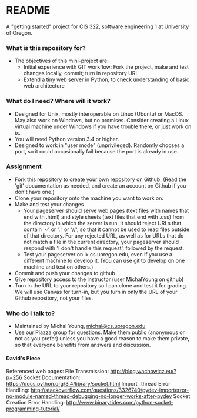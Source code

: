 # README #

A "getting started" project for CIS 322, software engineering 1 at University of Oregon.

### What is this repository for? ###

* The objectives of this mini-project are:
  * Initial experience with GIT workflow:  Fork the project, make and test changes locally, commit;  turn in repository URL
  * Extend a tiny web server in Python, to check understanding of basic web architecture

### What do I need?  Where will it work? ###

* Designed for Unix, mostly interoperable on Linux (Ubuntu) or MacOS.  May also work on Windows, but no promises.
  Consider creating a Linux virtual machine under Windows if you have trouble there, or just work on ix.
* You will need Python version 3.4 or higher. 
* Designed to work in "user mode" (unprivileged).  Randomly chooses a port, so it could occasionally fail because the
  port is already in use.

### Assignment ###
* Fork this repository to create your own repository on Github.  (Read the 'git' documentation as needed,
  and create an account on Github if you don't have one.)
* Clone your repository onto the machine you want to work on.
* Make and test your changes
  * Your pageserver should serve web pages (text files with names that end with .html) and style sheets
    (text files that end with .css) from the directory in which the server is run.
     It should reject URLs that contain '~' or '..' or '//', so that it cannot be used to read files
     outside of that directory.  For any rejected URL, as well as for URLs that do not match a file in the current
     directory, your pageserver should respond with 'I don't handle this request', followed by the request.
  *  Test your pageserver on ix.cs.uoregon.edu, even if you use a different machine to develop it.
    (You can use git to develop on one machine and test on others.)
* Commit and push your changes to github
* Give repository access to the instructor (user MichalYoung on github)
* Turn in the URL to your repository so I can clone and test it for grading.
  We will use Canvas for turn-in, but you turn in only the URL of your Github repository, not your files.

### Who do I talk to? ###

* Maintained by Michal Young, michal@cs.uoregon.edu
* Use our Piazza group for questions. Make them public (anonymous or not as you prefer) unless you have a
  good reason to make them private, so that everyone benefits from answers and discussion.



#### David's Piece ####
Referenced web pages:
File Transmission: http://blog.wachowicz.eu/?p=256
Socket Documentation: https://docs.python.org/3.4/library/socket.html
Import _thread Error Handling: http://stackoverflow.com/questions/3326740/pydev-importerror-no-module-named-thread-debugging-no-longer-works-after-pydev
Socket Creation Error Handling: http://www.binarytides.com/python-socket-programming-tutorial/

